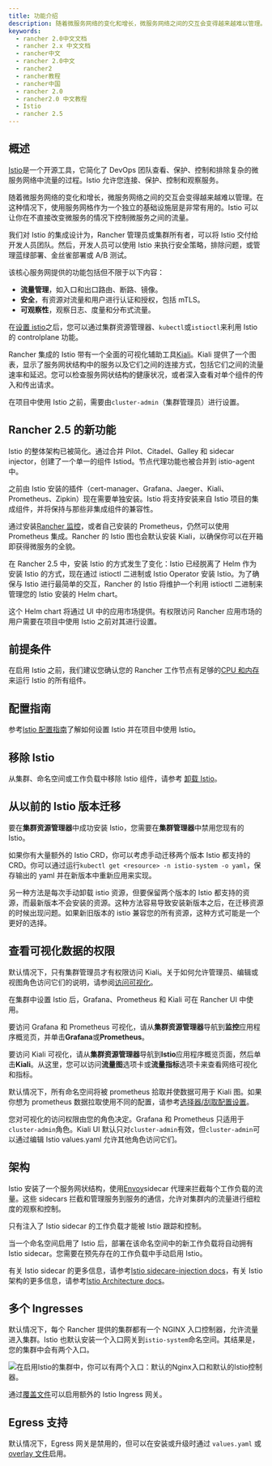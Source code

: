 ```yaml
---
title: 功能介绍
description: 随着微服务网络的变化和增长，微服务网络之间的交互会变得越来越难以管理。在这种情况下，使用服务网格作为一个独立的基础设施层是非常有用的。Istio 可以让你在不直接改变微服务的情况下控制微服务之间的流量。我们对 Istio 的集成设计为，Rancher 管理员或集群所有者，可以将 Istio 交付给开发人员团队。然后，开发人员可以使用 Istio 来执行安全策略，排除问题，或管理蓝绿部署、金丝雀部署或 A/B 测试。
keywords:
  - rancher 2.0中文文档
  - rancher 2.x 中文文档
  - rancher中文
  - rancher 2.0中文
  - rancher2
  - rancher教程
  - rancher中国
  - rancher 2.0
  - rancher2.0 中文教程
  - Istio
  - rancher 2.5
---
```


## 概述

[Istio](https://istio.io/)是一个开源工具，它简化了 DevOps 团队查看、保护、控制和排除复杂的微服务网络中流量的过程。Istio 允许您连接、保护、控制和观察服务。

随着微服务网络的变化和增长，微服务网络之间的交互会变得越来越难以管理。在这种情况下，使用服务网格作为一个独立的基础设施层是非常有用的。Istio 可以让你在不直接改变微服务的情况下控制微服务之间的流量。

我们对 Istio 的集成设计为，Rancher 管理员或集群所有者，可以将 Istio 交付给开发人员团队。然后，开发人员可以使用 Istio 来执行安全策略，排除问题，或管理蓝绿部署、金丝雀部署或 A/B 测试。

该核心服务网提供的功能包括但不限于以下内容：

- **流量管理**，如入口和出口路由、断路、镜像。
- **安全**，有资源对流量和用户进行认证和授权，包括 mTLS。
- **可观察性**，观察日志、度量和分布式流量。

在[设置 istio](/docs/rancher2/istio/2.3.x-2.4.x/setup/_index)之后，您可以通过集群资源管理器、`kubectl`或`istioctl`来利用 Istio 的 controlplane 功能。

Rancher 集成的 Istio 带有一个全面的可视化辅助工具[Kiali](https://www.kiali.io/)。Kiali 提供了一个图表，显示了服务网状结构中的服务以及它们之间的连接方式，包括它们之间的流量速率和延迟。您可以检查服务网状结构的健康状况，或者深入查看对单个组件的传入和传出请求。

在项目中使用 Istio 之前，需要由`cluster-admin`（集群管理员）进行设置。

## Rancher 2.5 的新功能

Istio 的整体架构已被简化。通过合并 Pilot、Citadel、Galley 和 sidecar injector，创建了一个单一的组件 Istiod。节点代理功能也被合并到 istio-agent 中。

之前由 Istio 安装的插件（cert-manager、Grafana、Jaeger、Kiali、Prometheus、Zipkin）现在需要单独安装。Istio 将支持安装来自 Istio 项目的集成组件，并将保持与那些非集成组件的兼容性。

通过安装[Rancher 监控](/docs/rancher2/monitoring-alerting/_index)，或者自己安装的 Prometheus，仍然可以使用 Prometheus 集成。Rancher 的 Istio 图也会默认安装 Kiali，以确保你可以在开箱即获得微服务的全貌。

在 Rancher 2.5 中，安装 Istio 的方式发生了变化：Istio 已经脱离了 Helm 作为安装 Istio 的方式，现在通过 istioctl 二进制或 Istio Operator 安装 Istio。为了确保与 Istio 进行最简单的交互，Rancher 的 Istio 将维护一个利用 istioctl 二进制来管理您的 Istio 安装的 Helm chart。

这个 Helm chart 将通过 UI 中的应用市场提供。有权限访问 Rancher 应用市场的用户需要在项目中使用 Istio 之前对其进行设置。

## 前提条件

在启用 Istio 之前，我们建议您确认您的 Rancher 工作节点有足够的[CPU 和内存](/docs/rancher2/istio/2.3.x-2.4.x/resources/_index)来运行 Istio 的所有组件。

## 配置指南

参考[Istio 配置指南](/docs/rancher2/istio/2.3.x-2.4.x/setup/_index)了解如何设置 Istio 并在项目中使用 Istio。

## 移除 Istio

从集群、命名空间或工作负载中移除 Istio 组件，请参考 [卸载 Istio](/docs/rancher2/istio/2.3.x-2.4.x/disabling-istio/_index)。

## 从以前的 Istio 版本迁移

要在**集群资源管理器**中成功安装 Istio，您需要在**集群管理器**中禁用您现有的 Istio。

如果你有大量额外的 Istio CRD，你可以考虑手动迁移两个版本 Istio 都支持的 CRD。你可以通过运行`kubectl get <resource> -n istio-system -o yaml`，保存输出的 yaml 并在新版本中重新应用来实现。

另一种方法是每次手动卸载 istio 资源，但要保留两个版本的 Istio 都支持的资源，而最新版本不会安装的资源。这种方法容易导致安装新版本之后，在迁移资源的时候出现问题。如果新旧版本的 istio 兼容您的所有资源，这种方式可能是一个更好的选择。

## 查看可视化数据的权限

默认情况下，只有集群管理员才有权限访问 Kiali。关于如何允许管理员、编辑或视图角色访问它们的说明，请参阅[访问可视化](/docs/rancher2/istio/2.3.x-2.4.x/rbac/_index)。

在集群中设置 Istio 后，Grafana、Prometheus 和 Kiali 可在 Rancher UI 中使用。

要访问 Grafana 和 Prometheus 可视化，请从**集群资源管理器**导航到**监控**应用程序概览页，并单击**Grafana**或**Prometheus**。

要访问 Kiali 可视化，请从**集群资源管理器**导航到**Istio**应用程序概览页面，然后单击**Kiali**。从这里，您可以访问**流量图**选项卡或**流量指标**选项卡来查看网络可视化和指标。

默认情况下，所有命名空间将被 prometheus 拾取并使数据可用于 Kiali 图。如果你想为 prometheus 数据拉取使用不同的配置，请参考[选择器/刮取配置设置](/docs/rancher2/istio/2.3.x-2.4.x/setup/enable-istio-in-cluster/_index)。

您对可视化的访问权限由您的角色决定。Grafana 和 Prometheus 只适用于`cluster-admin`角色。Kiali UI 默认只对`cluster-admin`有效，但`cluster-admin`可以通过编辑 Istio values.yaml 允许其他角色访问它们。

## 架构

Istio 安装了一个服务网状结构，使用[Envoy](https://www.envoyproxy.io/learn/service-mesh)sidecar 代理来拦截每个工作负载的流量。这些 sidecars 拦截和管理服务到服务的通信，允许对集群内的流量进行细粒度的观察和控制。

只有注入了 Istio sidecar 的工作负载才能被 Istio 跟踪和控制。

当一个命名空间启用了 Istio 后，部署在该命名空间中的新工作负载将自动拥有 Istio sidecar。您需要在预先存在的工作负载中手动启用 Istio。

有关 Istio sidecar 的更多信息，请参考[Istio sidecare-injection docs](https://istio.io/docs/setup/kubernetes/additional-setup/sidecar-injection/)，有关 Istio 架构的更多信息，请参考[Istio Architecture docs](https://istio.io/latest/docs/ops/deployment/architecture/)。

## 多个 Ingresses

默认情况下，每个 Rancher 提供的集群都有一个 NGINX 入口控制器，允许流量进入集群。Istio 也默认安装一个入口网关到`istio-system`命名空间。其结果是，您的集群中会有两个入口。

![在启用Istio的集群中，你可以有两个入口：默认的Nginx入口和默认的Istio控制器。](/static/img/rancher/istio-ingress.svg)

通过[覆盖文件](/docs/rancher2/istio/2.5/setup/enable-istio-in-cluster/_index)可以启用额外的 Istio Ingress 网关。

## Egress 支持

默认情况下，Egress 网关是禁用的，但可以在安装或升级时通过 `values.yaml` 或[overlay 文件](/docs/rancher2/istio/2.5/setup/enable-istio-in-cluster/_index)启用。
